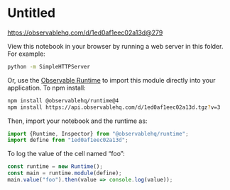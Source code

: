 # Untitled

https://observablehq.com/d/1ed0af1eec02a13d@279

View this notebook in your browser by running a web server in this folder. For
example:

~~~sh
python -m SimpleHTTPServer
~~~

Or, use the [Observable Runtime](https://github.com/observablehq/runtime) to
import this module directly into your application. To npm install:

~~~sh
npm install @observablehq/runtime@4
npm install https://api.observablehq.com/d/1ed0af1eec02a13d.tgz?v=3
~~~

Then, import your notebook and the runtime as:

~~~js
import {Runtime, Inspector} from "@observablehq/runtime";
import define from "1ed0af1eec02a13d";
~~~

To log the value of the cell named “foo”:

~~~js
const runtime = new Runtime();
const main = runtime.module(define);
main.value("foo").then(value => console.log(value));
~~~
